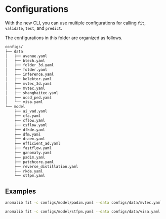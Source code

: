 # Configurations

With the new CLI, you can use multiple configurations for calling `fit`, `validate`, `test`, and `predict`.

The configurations in this folder are organized as follows.

```bash
configs/
├── data
│   ├── avenue.yaml
│   ├── btech.yaml
│   ├── folder_3d.yaml
│   ├── folder.yaml
│   ├── inference.yaml
│   ├── kolektor.yaml
│   ├── mvtec_3d.yaml
│   ├── mvtec.yaml
│   ├── shanghaitec.yaml
│   ├── ucsd_ped.yaml
│   └── visa.yaml
└── model
    ├── ai_vad.yaml
    ├── cfa.yaml
    ├── cflow.yaml
    ├── csflow.yaml
    ├── dfkde.yaml
    ├── dfm.yaml
    ├── draem.yaml
    ├── efficient_ad.yaml
    ├── fastflow.yaml
    ├── ganomaly.yaml
    ├── padim.yaml
    ├── patchcore.yaml
    ├── reverse_distillation.yaml
    ├── rkde.yaml
    └── stfpm.yaml

```

## Examples

```bash
anomalib fit -c configs/model/padim.yaml --data configs/data/mvtec.yaml
```

```bash
anomalib fit -c configs/model/stfpm.yaml --data configs/data/visa.yaml
```
